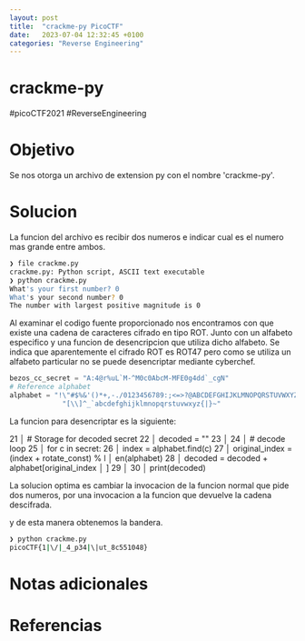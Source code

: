 ```yaml
---
layout: post
title:  "crackme-py PicoCTF"
date:   2023-07-04 12:32:45 +0100
categories: "Reverse Engineering" 
---
```



# crackme-py
#picoCTF2021 #ReverseEngineering
# Objetivo
Se nos otorga un archivo de extension py con el nombre 'crackme-py'.
# Solucion
La funcion del archivo es recibir dos numeros e indicar cual es el numero mas grande entre ambos.
```bash
❯ file crackme.py
crackme.py: Python script, ASCII text executable
❯ python crackme.py
What's your first number? 0
What's your second number? 0
The number with largest positive magnitude is 0

```

Al examinar el codigo fuente proporcionado nos encontramos con que existe una cadena de caracteres cifrado en tipo ROT. Junto con un alfabeto especifico y una funcion de desencripcion que utiliza dicho alfabeto. Se indica que aparentemente el cifrado ROT es ROT47 pero como se utiliza un alfabeto particular no se puede desencriptar mediante cyberchef.

```python
bezos_cc_secret = "A:4@r%uL`M-^M0c0AbcM-MFE0g4dd`_cgN"
# Reference alphabet
alphabet = "!\"#$%&'()*+,-./0123456789:;<=>?@ABCDEFGHIJKLMNOPQRSTUVWXYZ"+ \
             "[\\]^_`abcdefghijklmnopqrstuvwxyz{|}~"
```

La funcion para desencriptar es la siguiente:

  21   │     # Storage for decoded secret
  22   │     decoded = ""
  23   │ 
  24   │     # decode loop
  25   │     for c in secret:
  26   │         index = alphabet.find(c)
  27   │         original_index = (index + rotate_const) % l
       │ en(alphabet)
  28   │         decoded = decoded + alphabet[original_index
       │ ]
  29   │ 
  30   │     print(decoded) 

  La solucion optima es cambiar la invocacion de la funcion normal que pide dos numeros, por una invocacion a la funcion que devuelve la cadena descifrada.

  y de esta manera obtenemos la bandera.

  ```bash
  ❯ python crackme.py
picoCTF{1|\/|_4_p34|\|ut_8c551048}
  ```
# Notas adicionales
# Referencias
